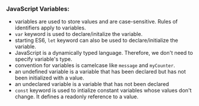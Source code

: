 <h3>JavaScript Variables:</h3>

- variables are used to store values and are case-sensitive. Rules of identifiers apply to variables.
- `var` keyword is used to declare/initalize the variable.
- starting ES6, `let` keyword can also be used to declare/initialize the variable.
- JavaScript is a dynamically typed language. Therefore, we don't need to specify variable's type.
- convention for variables is camelcase like `message` and `myCounter`.
- an undefined variable is a variable that has been declared but has not been initialized with a value.
- an undeclared variable is a variable that has not been declared
- `const` keyword is used to intialize constant variables whose values don't change. It defines a readonly reference to a value.
